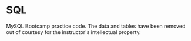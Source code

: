 # SQL
MySQL Bootcamp practice code. The data and tables have been removed out of courtesy for the instructor's intellectual property. 
